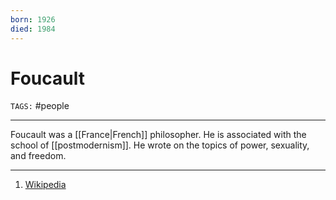 ```yaml
---
born: 1926
died: 1984
---
```

# Foucault
`TAGS:` #people 

---
Foucault was a [[France|French]] philosopher.  He is associated with the school of [[postmodernism]]. He wrote on the topics of power, sexuality, and freedom. 

---
1. [Wikipedia](https://en.wikipedia.org/wiki/Michel_Foucault)